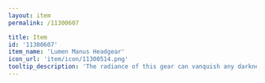 ```yaml
---
layout: item
permalink: /11300607

title: Item
id: '11300607'
item_name: 'Lumen Manus Headgear'
icon_url: 'item/icon/11300514.png'
tooltip_description: 'The radiance of this gear can vanquish any darkness. Legend says it was left behind by beings of pure light.'
---
```

